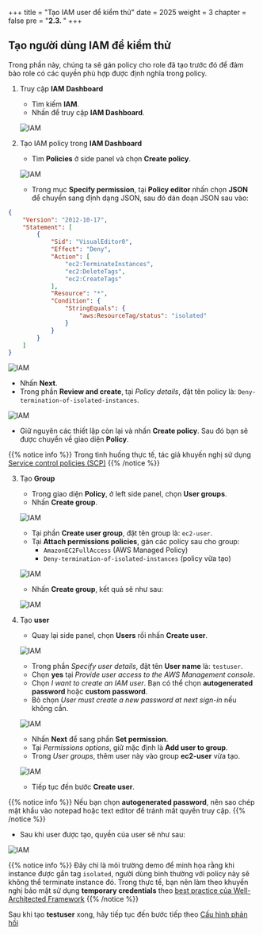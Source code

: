 +++
title = "Tạo IAM user để kiểm thử"
date = 2025
weight = 3
chapter = false
pre = "<b>2.3. </b>"
+++

## Tạo người dùng IAM để kiểm thử

Trong phần này, chúng ta sẽ gán policy cho role đã tạo trước đó để đảm bảo role có các quyền phù hợp được định nghĩa trong policy.

1. Truy cập **IAM Dashboard**

   - Tìm kiếm **IAM**.
   - Nhấn để truy cập **IAM Dashboard**.

   ![IAM](/images/2/2.3/IAM_Dashboard.png?width=90pc)

2. Tạo IAM policy trong **IAM Dashboard**
   - Tìm **Policies** ở side panel và chọn **Create policy**.

   ![IAM](/images/2/2.3/Create_policy.png?width=90pc)
   
   - Trong mục **Specify permission**, tại **Policy editor** nhấn chọn **JSON** để chuyển sang định dạng JSON, sau đó dán đoạn JSON sau vào:

```json
{
    "Version": "2012-10-17",
    "Statement": [
        {
            "Sid": "VisualEditor0",
            "Effect": "Deny",
            "Action": [
                "ec2:TerminateInstances",
                "ec2:DeleteTags",
                "ec2:CreateTags"
            ],
            "Resource": "*",
            "Condition": {
                "StringEquals": {
                    "aws:ResourceTag/status": "isolated"
                }
            }
        }
    ]
}
```

   ![IAM](/images/2/2.3/Create_policy_add_policy.png?width=90pc)

   - Nhấn **Next**.
   - Trong phần **Review and create**, tại _Policy details_, đặt tên policy là: `Deny-termination-of-isolated-instances`.

   ![IAM](/images/2/2.3/Create_policy_naming.png?width=90pc)

   - Giữ nguyên các thiết lập còn lại và nhấn **Create policy**. Sau đó bạn sẽ được chuyển về giao diện **Policy**.

{{% notice info %}}
Trong tình huống thực tế, tác giả khuyến nghị sử dụng [Service control policies (SCP)](https://docs.aws.amazon.com/organizations/latest/userguide/orgs_manage_policies_scps.html)
{{% /notice %}}

3. Tạo **Group**

   - Trong giao diện **Policy**, ở left side panel, chọn **User groups**.
   - Nhấn **Create group**.

   ![IAM](/images/2/2.3/Create_group.png?width=90pc)

   - Tại phần **Create user group**, đặt tên group là: `ec2-user`.
   - Tại **Attach permissions policies**, gán các policy sau cho group:
     - `AmazonEC2FullAccess` (AWS Managed Policy)
     - `Deny-termination-of-isolated-instances` (policy vừa tạo)

   ![IAM](/images/2/2.3/Create_group_naming.png?width=90pc)

   - Nhấn **Create group**, kết quả sẽ như sau:

   ![IAM](/images/2/2.3/Create_group_result.png?width=90pc)

4. Tạo **user**

   - Quay lại side panel, chọn **Users** rồi nhấn **Create user**.

   ![IAM](/images/2/2.3/Create_user.png?width=90pc)

   - Trong phần _Specify user details_, đặt tên **User name** là: `testuser`.
   - Chọn **yes** tại _Provide user access to the AWS Management console_.
   - Chọn _I want to create an IAM user_. Bạn có thể chọn **autogenerated password** hoặc **custom password**.
   - Bỏ chọn _User must create a new password at next sign-in_ nếu không cần.

   ![IAM](/images/2/2.3/Create_user_details.png?width=90pc)

   - Nhấn **Next** để sang phần **Set permission**.
   - Tại _Permissions options_, giữ mặc định là **Add user to group**.
   - Trong _User groups_, thêm user này vào group **ec2-user** vừa tạo.

   ![IAM](/images/2/2.3/Create_user_set_permission.png?width=90pc)

   - Tiếp tục đến bước **Create user**.

{{% notice info %}}
Nếu bạn chọn **autogenerated password**, nên sao chép mật khẩu vào notepad hoặc text editor để tránh mất quyền truy cập.
{{% /notice %}}

   - Sau khi user được tạo, quyền của user sẽ như sau:

   ![IAM](/images/2/2.3/Create_user_result.png?width=90pc)

{{% notice info %}}
Đây chỉ là môi trường demo để minh họa rằng khi instance được gắn tag `isolated`, người dùng bình thường với policy này sẽ không thể terminate instance đó. Trong thực tế, bạn nên làm theo khuyến nghị bảo mật sử dụng **temporary credentials** theo [best practice của Well-Architected Framework](https://docs.aws.amazon.com/en_us/wellarchitected/latest/framework/sec-02.html)
{{% /notice %}}

Sau khi tạo **testuser** xong, hãy tiếp tục đến bước tiếp theo [Cấu hình phản hồi](../../3-Configure-Response)
